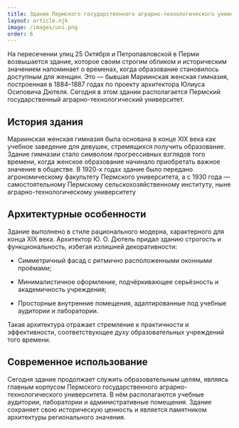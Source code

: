 ```yaml
---
title: Здание Пермского государственного аграрно-технологического университета
layout: article.njk
image: /images/uni.png
order: 6
---
```


На пересечении улиц 25 Октября и Петропавловской в Перми возвышается здание, которое своим строгим обликом и историческим значением напоминает о временах, когда образование становилось доступным для женщин. Это — бывшая Мариинская женская гимназия, построенная в 1884–1887 годах по проекту архитектора Юлиуса Осиповича Дютеля. Сегодня в этом здании располагается Пермский государственный аграрно-технологический университет.

## История здания

Мариинская женская гимназия была основана в конце XIX века как учебное заведение для девушек, стремящихся получить образование. Здание гимназии стало символом прогрессивных взглядов того времени, когда женское образование начинало приобретать важное значение в обществе. В 1920-х годах здание было передано агрономическому факультету Пермского университета, а с 1930 года — самостоятельному Пермскому сельскохозяйственному институту, ныне аграрно-технологическому университету

## Архитектурные особенности

Здание выполнено в стиле рационального модерна, характерного для конца XIX века. Архитектор Ю. О. Дютель придал зданию строгость и функциональность, избегая излишней декоративности:
- Симметричный фасад с ритмично расположенными оконными проёмами;

- Минималистичное оформление, подчёркивающее серьёзность и академичность учреждения;

- Просторные внутренние помещения, адаптированные под учебные аудитории и лаборатории.

Такая архитектура отражает стремление к практичности и эффективности, соответствующее духу образовательных учреждений того времени.

## Современное использование

Сегодня здание продолжает служить образовательным целям, являясь главным корпусом Пермского государственного аграрно-технологического университета. В нём располагаются учебные аудитории, лаборатории и административные помещения. Здание сохраняет свою историческую ценность и является памятником архитектуры регионального значения.
